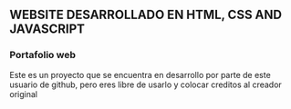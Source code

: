 ## WEBSITE DESARROLLADO EN HTML, CSS AND JAVASCRIPT

### Portafolio web

<p>Este es un proyecto que se encuentra en desarrollo por parte de este usuario de github, pero eres libre de usarlo y colocar creditos al creador original</p>

